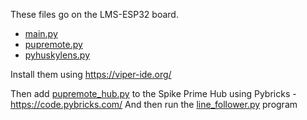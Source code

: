 These files go on the LMS-ESP32 board.
* [main.py](./main.py)
* [pupremote.py](./pupremote.py)
* [pyhuskylens.py](./pyhuskylens.py)

Install them using https://viper-ide.org/

Then add [pupremote_hub.py](../pupremote_hub.py) to the Spike Prime Hub using Pybricks - https://code.pybricks.com/
And then run the [line_follower.py](../line_follower.py) program
